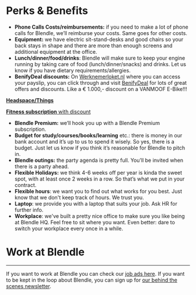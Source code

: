 # Perks & Benefits

- **Phone Calls Costs/reimbursements:** 
if you need to make a lot of phone calls for Blendle, we’ll reimburse your costs. Same goes for other costs.
- **Equipment:** 
we have electric sit-stand-desks and good chairs so your back stays in shape and there are more than enough screens and additional equipment at the office.
- **Lunch/dinner/food/drinks**: 
Blendle will make sure to keep your engine running by taking care of food (lunch/dinner/snacks) and drinks. Let us know if you have dietary requirements/allergies.
- **BenifyDeal discounts:**
On [Werknemerloket.nl](http://werknemerloket.nl) where you can access your payslip, you can click through and visit [BenifyDeal](https://www.benify.nl/fps/wspr/u/r/discounts/app?userId=3260512&nav.id=158&nav.lId=4&_hut=OTc3ODQ2MTo2NTAzOjEwMDE5MA%3D%3D-4099f3f7b327148120d5cbf298fd2a769e60782e&nav.pId=4#/list) for lots of great offers and discounts. Like a € 1.000,- discount on a VANMOOF E-Bike!!!

[**Headspace/Things**](Perks%20&%20Benefits%2040e7b52f06564c2f837fbc5fbb9d3273/Headspace%20Things%20b9417b455131453b9e2b5689ea1b3547.md)

[**Fitness subscription** with discount](Perks%20&%20Benefits%2040e7b52f06564c2f837fbc5fbb9d3273/Fitness%20subscription%20with%20discount%20572c34109f484894b191e10eb66e01a0.md)

- **Blendle Premium:** 
we’ll hook you up with a Blendle Premium subscription.
- **Budget for study/courses/books/learning** etc.: 
there is money in our bank account and it’s up to us to spend it wisely. So yes, there is a budget. Just let us know if you think it’s reasonable for Blendle to pitch in.
- **Blendle outings:** 
the party agenda is pretty full. You’ll be invited when there is a party ahead.
- **Flexible Holidays:** 
we think 4-6 weeks off per year is kinda the sweet spot, with at least once 2 weeks in a row. So that’s what we put in your contract.
- **Flexible hours**: 
we want you to find out what works for you best. Just know that we don't keep track of hours. We trust you.
- **Laptop**: 
we provide you with a laptop that suits your job. Ask HR for further info.
- **Workplace**: 
we've built a pretty nice office to make sure you like being at Blendle HQ. Feel free to sit where you want. Even better: dare to switch your workplace every once in a while.

# Work at Blendle

---

If you want to work at Blendle you can check our [job ads here](https://blendle.homerun.co/). If you want to be kept in the loop about Blendle, you can sign up for [our behind the scenes newsletter](https://blendle.homerun.co/yes-keep-me-posted/tr/apply?token=8092d4128c306003d97dd3821bad06f2).